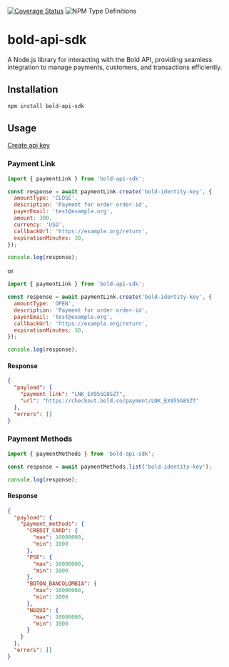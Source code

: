 [![Coverage Status](https://coveralls.io/repos/github/boterop/bold-api-sdk/badge.svg?branch=add-types)](https://coveralls.io/github/boterop/bold-api-sdk?branch=add-types)
![NPM Type Definitions](https://img.shields.io/npm/types/bold-api-sdk)

# bold-api-sdk

A Node.js library for interacting with the Bold API, providing seamless integration to manage payments, customers, and transactions efficiently.

## Installation

```bash
npm install bold-api-sdk
```

## Usage

[Create api key](https://www.developers.bold.co/pagos-en-linea/llaves-de-integracion)

### Payment Link

```js
import { paymentLink } from 'bold-api-sdk';

const response = await paymentLink.create('bold-identity-key', {
  amountType: 'CLOSE',
  description: 'Payment for order order-id',
  payerEmail: 'test@example.org',
  amount: 300,
  currency: 'USD',
  callbackUrl: 'https://example.org/return',
  expirationMinutes: 30,
});

console.log(response);
```

or

```js
import { paymentLink } from 'bold-api-sdk';

const response = await paymentLink.create('bold-identity-key', {
  amountType: 'OPEN',
  description: 'Payment for order order-id',
  payerEmail: 'test@example.org',
  callbackUrl: 'https://example.org/return',
  expirationMinutes: 30,
});

console.log(response);
```

#### Response

```json
{
  "payload": {
    "payment_link": "LNK_EX95SG8SZT",
    "url": "https://checkout.bold.co/payment/LNK_EX95SG8SZT"
  },
  "errors": []
}
```

### Payment Methods

```js
import { paymentMethods } from 'bold-api-sdk';

const response = await paymentMethods.list('bold-identity-key');

console.log(response);
```

#### Response

```json
{
  "payload": {
    "payment_methods": {
      "CREDIT_CARD": {
        "max": 10000000,
        "min": 1000
      },
      "PSE": {
        "max": 10000000,
        "min": 1000
      },
      "BOTON_BANCOLOMBIA": {
        "max": 10000000,
        "min": 1000
      },
      "NEQUI": {
        "max": 10000000,
        "min": 1000
      }
    }
  },
  "errors": []
}
```
